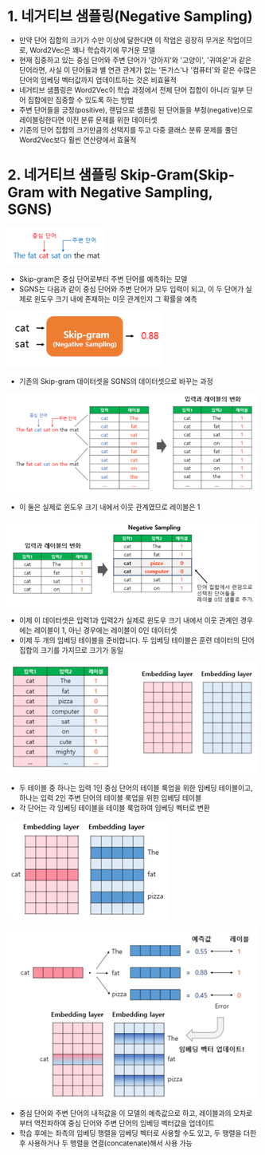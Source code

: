 # 1. 네거티브 샘플링(Negative Sampling)

- 만약 단어 집합의 크기가 수만 이상에 달한다면 이 작업은 굉장히 무거운 작업이므로, Word2Vec은 꽤나 학습하기에 무거운 모델
- 현재 집중하고 있는 중심 단어와 주변 단어가 '강아지'와 '고양이', '귀여운'과 같은 단어라면, 사실 이 단어들과 별 연관 관계가 없는 '돈가스'나 '컴퓨터'와 같은 수많은 단어의 임베딩 벡터값까지 업데이트하는 것은 비효율적
- 네거티브 샘플링은 Word2Vec이 학습 과정에서 전체 단어 집합이 아니라 일부 단어 집합에만 집중할 수 있도록 하는 방법
- 주변 단어들을 긍정(positive), 랜덤으로 샘플링 된 단어들을 부정(negative)으로 레이블링한다면 이진 분류 문제를 위한 데이터셋
- 기존의 단어 집합의 크기만큼의 선택지를 두고 다중 클래스 분류 문제를 풀던 Word2Vec보다 훨씬 연산량에서 효율적

# 2. 네거티브 샘플링 Skip-Gram(Skip-Gram with Negative Sampling, SGNS)

![img.png](img.png)

- Skip-gram은 중심 단어로부터 주변 단어를 예측하는 모델
- SGNS는 다음과 같이 중심 단어와 주변 단어가 모두 입력이 되고, 이 두 단어가 실제로 윈도우 크기 내에 존재하는 이웃 관계인지 그 확률을 예측

![img2.png](img2.png)

- 기존의 Skip-gram 데이터셋을 SGNS의 데이터셋으로 바꾸는 과정

![img3.png](img3.png)

- 이 둘은 실제로 윈도우 크기 내에서 이웃 관계였므로 레이블은 1

![img4.png](img4.png)

- 이제 이 데이터셋은 입력1과 입력2가 실제로 윈도우 크기 내에서 이웃 관계인 경우에는 레이블이 1, 아닌 경우에는 레이블이 0인 데이터셋
- 이제 두 개의 임베딩 테이블을 준비합니다. 두 임베딩 테이블은 훈련 데이터의 단어 집합의 크기를 가지므로 크기가 동일

![img5.png](img5.png)

- 두 테이블 중 하나는 입력 1인 중심 단어의 테이블 룩업을 위한 임베딩 테이블이고, 하나는 입력 2인 주변 단어의 테이블 룩업을 위한 임베딩 테이블
-  각 단어는 각 임베딩 테이블을 테이블 룩업하여 임베딩 벡터로 변환

![img6.png](img6.png)

![img7.png](img7.png)

- 중심 단어와 주변 단어의 내적값을 이 모델의 예측값으로 하고, 레이블과의 오차로부터 역전파하여 중심 단어와 주변 단어의 임베딩 벡터값을 업데이트
- 학습 후에는 좌측의 임베딩 행렬을 임베딩 벡터로 사용할 수도 있고, 두 행렬을 더한 후 사용하거나 두 행렬을 연결(concatenate)해서 사용 가능


